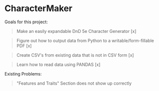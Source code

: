# CharacterMaker
Goals for this project:
> Make an easily expandable DnD 5e Character Generator [x]

> Figure out how to output data from Python to a writable/form-fillable PDF [x]

> Create CSV's from existing data that is not in CSV form [x]

> Learn how to read data using PANDAS [x]

Existing Problems:
> "Features and Traits" Section does not show up correctly

